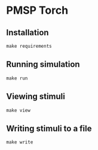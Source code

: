 # PMSP Torch

## Installation

```
make requirements
```

## Running simulation

```
make run
```

## Viewing stimuli

```
make view
```

## Writing stimuli to a file

```
make write
```
